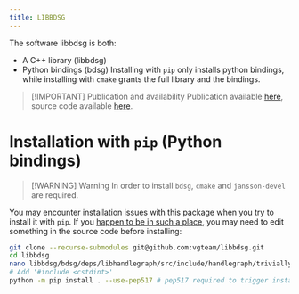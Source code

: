 ```yaml
---
title: LIBBDSG
---
```

The software libbdsg is both:
+ A C++ library (libbdsg)
+ Python bindings (bdsg)
Installing with `pip` only installs python bindings, while installing with `cmake` grants the full library and the bindings.

> [!IMPORTANT] Publication and availability
> Publication available [here](https://pubmed.ncbi.nlm.nih.gov/33040146/), source code available [here](https://github.com/vgteam/libbdsg).
# Installation with `pip` (Python bindings)

> [!WARNING] Warning
> In order to install `bdsg`, `cmake` and `jansson-devel` are required.

You may encounter installation issues with this package when you try to install it with `pip`. If you [happen to be in such a place](https://github.com/vgteam/libbdsg/issues/181), you may need to edit something in the source code before installing:

```bash
git clone --recurse-submodules git@github.com:vgteam/libbdsg.git
cd libbdsg
nano libbdsg/bdsg/deps/libhandlegraph/src/include/handlegraph/trivially_serializable.hpp
# Add '#include <cstdint>'
python -m pip install . --use-pep517 # pep517 required to trigger installation with .toml file
```